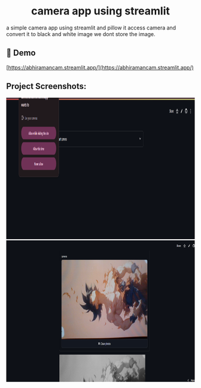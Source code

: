 <h1 align="center" id="title">camera app using streamlit</h1>

<p id="description">a simple camera app using streamlit and pillow it access camera and convert it to black and white image we dont store the image.</p>

<h2>🚀 Demo</h2>

[https://abhiramancam.streamlit.app/](https://abhiramancam.streamlit.app/)

<h2>Project Screenshots:</h2>

<img src="https://github.com/ravitezabm/camera_bw/blob/master/Screenshot%202025-02-03%20104827.png" alt="project-screenshot" width="670" height="377/">

<img src="Screenshot 2025-02-03 104933.png" alt="project-screenshot" width="670" height="377/">
